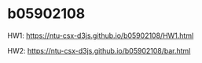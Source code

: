 # b05902108

HW1: https://ntu-csx-d3js.github.io/b05902108/HW1.html

HW2: https://ntu-csx-d3js.github.io/b05902108/bar.html
